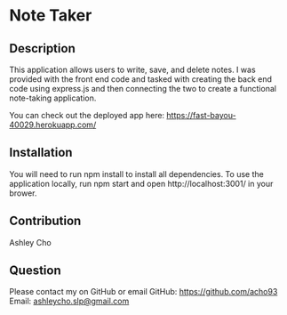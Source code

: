 # Note Taker

## Description
This application allows users to write, save, and delete notes. I was provided with the front end code and tasked with creating the back end code using express.js and then connecting the two to create a functional note-taking application.

You can check out the deployed app here: https://fast-bayou-40029.herokuapp.com/

## Installation
You will need to run npm install to install all dependencies. To use the application locally, run npm start and open http://localhost:3001/ in your brower.

## Contribution
Ashley Cho

## Question
Please contact my on GitHub or email
GitHub: https://github.com/acho93
Email: ashleycho.slp@gmail.com